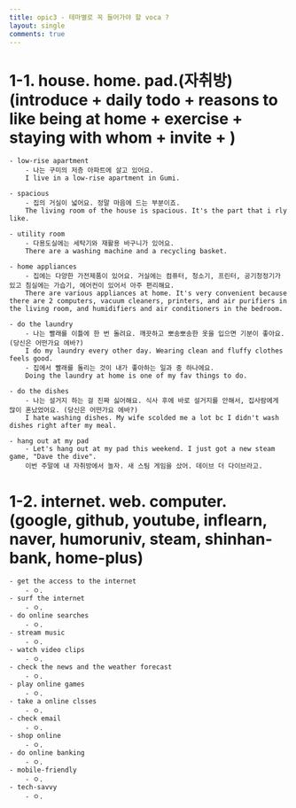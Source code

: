 ```yaml
---
title: opic3 - 테마별로 꼭 들어가야 할 voca ?
layout: single
comments: true
---
```


# 1-1. house. home. pad.(자취방)(introduce + daily todo + reasons to like being at home + exercise + staying with whom + invite + )

    - low-rise apartment 
        - 나는 구미의 저층 아파트에 살고 있어요.
        I live in a low-rise apartment in Gumi.

    - spacious 
        - 집의 거실이 넓어요. 정말 마음에 드는 부분이죠.
        The living room of the house is spacious. It's the part that i rly like.

    - utility room 
        - 다용도실에는 세탁기와 재활용 바구니가 있어요. 
        There are a washing machine and a recycling basket.

    - home appliances
        - 집에는 다양한 가전제품이 있어요. 거실에는 컴퓨터, 청소기, 프린터, 공기청정기가 있고 침실에는 가습기, 에어컨이 있어서 아주 편리해요.
        There are various appliances at home. It's very convenient because there are 2 computers, vacuum cleaners, printers, and air purifiers in the living room, and humidifiers and air conditioners in the bedroom.

    - do the laundry
        - 나는 빨래를 이틀에 한 번 돌려요. 깨끗하고 뽀송뽀송한 옷을 입으면 기분이 좋아요. (당신은 어떤가요 에바?)
        I do my laundry every other day. Wearing clean and fluffy clothes feels good. 
        - 집에서 빨래를 돌리는 것이 내가 좋아하는 일과 중 하나에요.
        Doing the laundry at home is one of my fav things to do.

    - do the dishes
        - 나는 설거지 하는 걸 진짜 싫어해요. 식사 후에 바로 설거지를 안해서, 집사람에게 많이 혼났었어요. (당신은 어떤가요 에바?)
        I hate washing dishes. My wife scolded me a lot bc I didn't wash dishes right after my meal.

    - hang out at my pad
        - Let's hang out at my pad this weekend. I just got a new steam game, "Dave the dive".
        이번 주말에 내 자취방에서 놀자. 새 스팀 게임을 샀어. 데이브 더 다이브라고.

# 1-2. internet. web. computer. (google, github, youtube, inflearn, naver, humoruniv, steam, shinhan-bank, home-plus)
    - get the access to the internet
        - ㅇ.
    - surf the internet
        - ㅇ.
    - do online searches
        - ㅇ.
    - stream music
        - ㅇ.
    - watch video clips
        - ㅇ.
    - check the news and the weather forecast
        - ㅇ.
    - play online games
        - ㅇ.
    - take a online clsses
        - ㅇ.
    - check email
        - ㅇ.
    - shop online
        - ㅇ.
    - do online banking
        - ㅇ.
    - mobile-friendly
        - ㅇ.
    - tech-savvy
        - ㅇ.